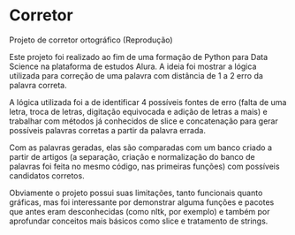 # Corretor
Projeto de corretor ortográfico (Reprodução)


  Este projeto foi realizado ao fim de uma formação de Python para Data Science na plataforma de estudos Alura. 
A ideia foi mostrar a lógica utilizada para correção de uma palavra com distância de 1 a 2 erro da palavra 
correta.

  A lógica utilizada foi a de identificar 4 possíveis fontes de erro (falta de uma letra, troca de letras, digitação
equivocada e adição de letras a mais) e trabalhar com métodos já conhecidos de slice e concatenação para gerar 
possíveis palavras corretas a partir da palavra errada.

  Com as palavras geradas, elas são comparadas com um banco criado a partir de artigos (a separação, criação e
normalização do banco de palavras foi feita no mesmo código, nas primeiras funções) com possíveis candidatos
corretos.

Obviamente o projeto possui suas limitações, tanto funcionais quanto gráficas, mas foi interessante por demonstrar
alguma funções e pacotes que antes eram desconhecidas (como nltk, por exemplo) e também por aprofundar conceitos
mais básicos como slice e tratamento de strings.
